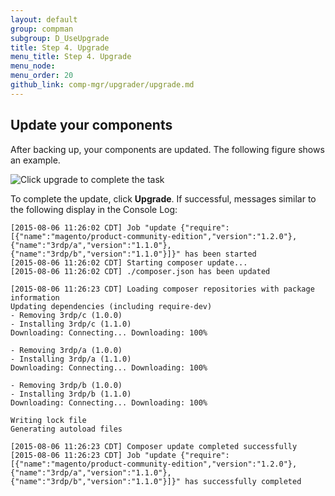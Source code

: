 ```yaml
---
layout: default 
group: compman
subgroup: D_UseUpgrade
title: Step 4. Upgrade
menu_title: Step 4. Upgrade
menu_node: 
menu_order: 20
github_link: comp-mgr/upgrader/upgrade.md
---
```


## Update your components
After backing up, your components are updated. The following figure shows an example.

<img src="{{ site.baseurl }}common/images/upgr_upgrade.png" alt="Click upgrade to complete the task">

To complete the update, click **Upgrade**. If successful, messages similar to the following display in the Console Log:

	[2015-08-06 11:26:02 CDT] Job "update {"require":[{"name":"magento/product-community-edition","version":"1.2.0"},
	{"name":"3rdp/a","version":"1.1.0"},{"name":"3rdp/b","version":"1.1.0"}]}" has been started
	[2015-08-06 11:26:02 CDT] Starting composer update...
	[2015-08-06 11:26:02 CDT] ./composer.json has been updated

	[2015-08-06 11:26:23 CDT] Loading composer repositories with package information
	Updating dependencies (including require-dev)
	- Removing 3rdp/c (1.0.0)
	- Installing 3rdp/c (1.1.0)
	Downloading: Connecting... Downloading: 100%

	- Removing 3rdp/a (1.0.0)
	- Installing 3rdp/a (1.1.0)
	Downloading: Connecting... Downloading: 100%

	- Removing 3rdp/b (1.0.0)
	- Installing 3rdp/b (1.1.0)
	Downloading: Connecting... Downloading: 100%

	Writing lock file
	Generating autoload files

	[2015-08-06 11:26:23 CDT] Composer update completed successfully
	[2015-08-06 11:26:23 CDT] Job "update {"require":[{"name":"magento/product-community-edition","version":"1.2.0"},
	{"name":"3rdp/a","version":"1.1.0"},{"name":"3rdp/b","version":"1.1.0"}]}" has successfully completed


